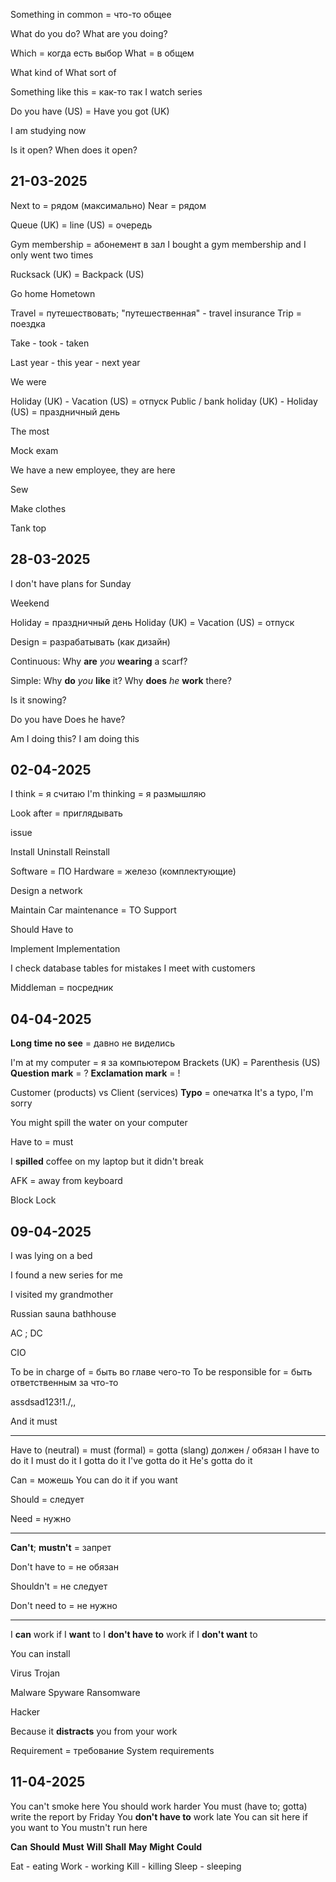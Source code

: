 
Something in common = что-то общее

What do you do?
What are you doing?

Which = когда есть выбор
What = в общем

What kind of
What sort of 

Something like this = как-то так
I watch series 

Do you have (US) = Have you got (UK)

I am studying now

Is it open?
When does it open?

## 21-03-2025

Next to = рядом (максимально)
Near = рядом

Queue (UK) = line (US) = очередь

Gym membership = абонемент в зал
	I bought a gym membership and I only went two times

Rucksack (UK) = Backpack (US)

Go home
Hometown 

Travel = путешествовать; "путешественная" - travel insurance
Trip = поездка

Take - took - taken

Last year - this year - next year

We were

Holiday (UK) - Vacation (US) = отпуск
Public / bank holiday (UK) - Holiday (US) = праздничный день

The most 

Mock exam 

We have a new employee, they are here

Sew

Make clothes 

Tank top 

## 28-03-2025

I don't have plans for Sunday

Weekend 

Holiday = праздничный день 
Holiday (UK) = Vacation (US) = отпуск

Design = разрабатывать (как дизайн)

Continuous:
	Why **are** *you* **wearing** a scarf?

Simple:
	Why **do** *you* **like** it?
	Why **does** *he* **work** there?

Is it snowing?


Do you have
Does he have?

Am I doing this?
I am doing this

## 02-04-2025

I think = я считаю
I'm thinking = я размышляю

Look after = приглядывать

issue 

Install
Uninstall
Reinstall

Software = ПО
Hardware = железо (комплектующие)

Design a network

Maintain
	Car maintenance = ТО 
Support

Should 
Have to 

Implement
Implementation

I check database tables for mistakes
I meet with customers

Middleman = посредник

## 04-04-2025

**Long time no see** = давно не виделись

I'm at my computer = я за компьютером
Brackets (UK) = Parenthesis (US)
**Question mark** = ?
**Exclamation mark** = ! 

Customer (products) vs Client (services)
**Typo** = опечатка
	It's a typo, I'm sorry

You might spill the water on your computer

Have to = must

I **spilled** coffee on my laptop but it didn't break

AFK = away from keyboard

Block
Lock


## 09-04-2025

I was lying on a bed

I found a new series for me

I visited my grandmother

Russian sauna
bathhouse 

AC ; DC

CIO 

To be in charge of = быть во главе чего-то
To be responsible for = быть ответственным за что-то

assdsad123!1./,,

And it must 

---

Have to (neutral) = must (formal) = gotta (slang) должен / обязан
	I have to do it
	I must do it
	I gotta do it
	I've gotta do it
	He's gotta do it

Can = можешь
	You can do it if you want

Should = следует 

Need = нужно

---

**Can't**; **mustn't** = запрет

Don't have to = не обязан

Shouldn't = не следует

Don't need to = не нужно

---

I **can** work if I **want** to
I **don't have to** work if I **don't want** to


You can install

Virus
Trojan

Malware
Spyware
Ransomware

Hacker

Because it **distracts** you from your work

Requirement = требование 
System requirements 

## 11-04-2025

You can't smoke here
You should work harder
You must (have to; gotta) write the report by Friday
You **don't have to** work late
You can sit here if you want to
You mustn't run here

**Can**
**Should**
**Must**
**Will**
**Shall**
**May**
**Might**
**Could**

Eat - eating
Work - working
Kill - killing
Sleep - sleeping